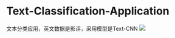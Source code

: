 # Text-Classification-Application
文本分类应用，英文数据是影评，采用模型是Text-CNN
![](https://github.com/yanqiangmiffy/Text-Classification-Application/blob/master/assets/result.png)
